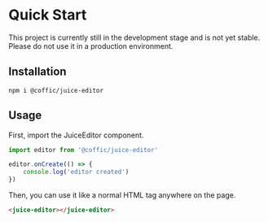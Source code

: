 # Quick Start

This project is currently still in the development stage and is not yet stable. Please do not use it in a production environment.

## Installation

```shell
npm i @coffic/juice-editor
```

## Usage

First, import the JuiceEditor component.

```js
import editor from '@coffic/juice-editor'

editor.onCreate(() => {
    console.log('editor created')
})
```

Then, you can use it like a normal HTML tag anywhere on the page.

```html
<juice-editor></juice-editor>
```
